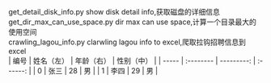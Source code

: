 get_detail_disk_info.py            show disk detail info,获取磁盘的详细信息  
get_dir_max_can_use_space.py       dir max can use space,计算一个目录最大的使用空间  
crawling_lagou_info.py             clarwling lagou info to excel,爬取拉钩招聘信息到excel  
| 编号  | 姓名（左） | 年龄（右） | 性别（中） |
| ----- | :--------  | ---------: | :------:   |
| 0     | 张三       | 28         | 男         |
| 1     | 李四       | 29         | 男         |
